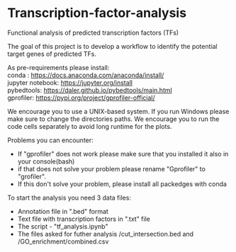 # Transcription-factor-analysis


Functional analysis of predicted transcription factors (TFs)

The goal of this project is to develop a workflow to identify the potential target genes of predicted TFs.

As pre-requirements please install: <br>
conda : https://docs.anaconda.com/anaconda/install/ <br>
jupyter notebook: https://jupyter.org/install <br>
pybedtools: https://daler.github.io/pybedtools/main.html <br>
gprofiler: https://pypi.org/project/gprofiler-official/ <br>

We encourage you to use a UNIX-based system. If you run Windows please make sure to change the directories paths. 
We encourage you to run the code cells separately to avoid long runtime for the plots.

Problems you can encounter:

- If "gprofiler" does not work please make sure that you installed it also in your console(bash)
- if that does not solve your problem please rename "Gprofiler" to "grofiler". 
- If this don't solve your problem, please install all packedges with conda 

To start the analysis you need 3 data files: 

- Annotation file in ".bed" format
- Text file with transcription factors in ".txt" file
- The script - "tf_analysis.ipynb"
- The files asked for futher analysis /cut_intersection.bed and /GO_enrichment/combined.csv
